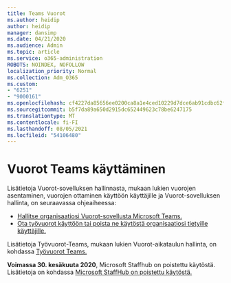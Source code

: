 ```yaml
---
title: Teams Vuorot
ms.author: heidip
author: heidip
manager: dansimp
ms.date: 04/21/2020
ms.audience: Admin
ms.topic: article
ms.service: o365-administration
ROBOTS: NOINDEX, NOFOLLOW
localization_priority: Normal
ms.collection: Adm_O365
ms.custom:
- "6251"
- "9000161"
ms.openlocfilehash: cf4227da85656ee0200ca8a1e4ced10229d7dce6ab91cdbc62f63a41c899c80d
ms.sourcegitcommit: b5f7da89a650d2915dc652449623c78be6247175
ms.translationtype: MT
ms.contentlocale: fi-FI
ms.lasthandoff: 08/05/2021
ms.locfileid: "54106480"
---
```

# <a name="using-teams-shifts"></a>Vuorot Teams käyttäminen

Lisätietoja Vuorot-sovelluksen hallinnasta, mukaan lukien vuorojen asentaminen, vuorojen ottaminen käyttöön käyttäjille ja Vuorot-sovelluksen hallinta, on seuraavassa ohjeaiheessa:
 
- [Hallitse organisaatiosi Vuorot-sovellusta Microsoft Teams.](https://docs.microsoft.com/microsoftteams/expand-teams-across-your-org/shifts/manage-the-shifts-app-for-your-organization-in-teams#set-up-shifts)
- [Ota työvuorot käyttöön tai poista ne käytöstä organisaatiosi tietyille käyttäjille.](https://docs.microsoft.com/microsoftteams/expand-teams-across-your-org/shifts/manage-the-shifts-app-for-your-organization-in-teams#enable-or-disable-shifts-for-specific-users-in-your-organization)

Lisätietoja Työvuorot-Teams, mukaan lukien Vuorot-aikataulun hallinta, on kohdassa [Työvuorot Teams.](https://docs.microsoft.com/microsoftteams/expand-teams-across-your-org/shifts-for-teams-landing-page)

**Voimassa 30. kesäkuuta 2020**, Microsoft Staffhub on poistettu käytöstä. Lisätietoja on kohdassa [Microsoft StaffHub on poistettu käytöstä.](https://docs.microsoft.com/MicrosoftTeams/expand-teams-across-your-org/shifts/microsoft-staffhub-to-be-retired)

